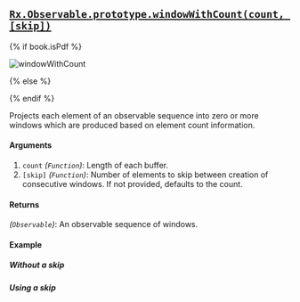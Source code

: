 ## [`Rx.Observable.prototype.windowWithCount(count, [skip])`](https://github.com/Reactive-Extensions/RxJS/blob/master/src/core/linq/observable/windowwithcount.js)

{% if book.isPdf %}

![windowWithCount](http://reactivex.io/documentation/operators/images/windowWithCount3.png)

{% else %}



{% endif %}

Projects each element of an observable sequence into zero or more windows which are produced based on element count information.

#### Arguments
1. `count` *(`Function`)*: Length of each buffer.
2. `[skip]` *(`Function`)*: Number of elements to skip between creation of consecutive windows. If not provided, defaults to the count.

#### Returns
*(`Observable`)*: An observable sequence of windows. 

#### Example

##### Without a skip

[](http://jsbin.com/difer/1/embed?js,console)

##### Using a skip

[](http://jsbin.com/javewe/1/embed?js,console)
